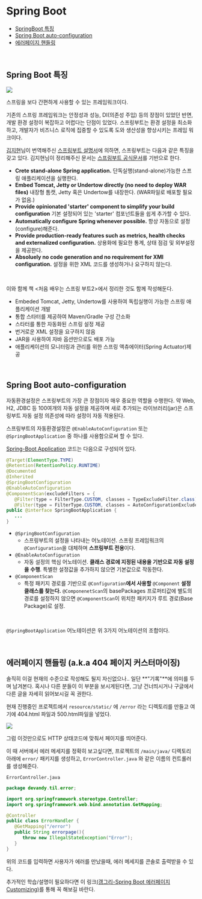 # Spring Boot

- [SpringBoot 특징](#feature)
- [Spring Boot auto-configuration](#config)
- [에러페이지 핸들링](#error)

<br>

## <a name="feature"></a>Spring Boot 특징

![](https://miro.medium.com/max/1904/1*4ZPi1b_ca54pUE9xRB-IFQ.jpeg)

스프링을 보다 간편하게 사용할 수 있는 프레임워크이다.

기존의 스프링 프레임워크는 안정성과 성능, DI(의존성 주입) 등의 장점이 있었던 반면, 개발 환경 설정이 복잡하고 어렵다는 단점이 있었다. 스프링부트는 환경 설정을 최소화하고, 개발자가 비즈니스 로직에 집중할 수 있도록 도와 생산성을 향상시키는 프레임 워크이다.

[김지현](https://github.com/ihoneymon)님이 번역해주신 [스프링부트 설명서](https://gist.github.com/ihoneymon/8a905e1dd8393b6b9298)에 의하면, 스프링부트는 다음과 같은 특징을 갖고 있다. 김지현님이 정리해주신 문서는 [스프링부트 공식문서](https://spring.io/projects/spring-boot)를 기반으로 한다.

- **Crete stand-alone Spring application.**
  단독실행(stand-alone)가능한 스프링 애플리케이션을 실행한다.
- **Embed Tomcat, Jetty or Undertow directly (no need to deploy WAR files)**
  내장형 톰캣, Jetty 혹은 Undertow를 내장한다. (WAR파일로 배포할 필요가 없음.)
- **Provide opinionated 'starter' component to simplify your build configuration**
  기본 설정되어 있는 'starter' 컴포넌트들을 쉽게 추가할 수 있다.
- **Automatically configure Spring whenever possible.**
  항상 자동으로 설정(configure)해준다.
- **Provide production-ready features such as metrics, health checks and externalized configuration.**
  상용화에 필요한 통계, 상태 점검 및 외부설정을 제공한다.
- **Absoluely no code generation and no requirement for XMl configuration.**
  설정을 위한 XML 코드를 생성하거나 요구하지 않는다.

<br>

이와 함께 책 <처음 배우는 스프링 부트2>에서 정리한 것도 함께 작성해둔다.

- Embeded Tomcat, Jetty, Undertow를 사용하여 독립실행이 가능한 스프링 애플리케이션 개발
- 통합 스타터를 제공하여 Maven/Gradle 구성 간소화
- 스타터를 통한 자동화된 스프링 설정 제공
- 번거로운 XML 설정을 요구하지 않음
- JAR을 사용하여 자바 옵션만으로도 배포 가능
- 애플리케이션의 모니터링과 관리를 위한 스프링 액츄에이터(Spring Actuator)제공

<br>

## <a name="config"></a>Spring Boot auto-configuration

자동환경설정은 스프링부트의 가장 큰 장점이자 매우 중요한 역할을 수행한다. 약 Web, H2, JDBC 등 100여개의 자동 설정을  제공하며 새로 추가되는 라이브러리(jar)은 스프링부트 자동 설정 의존성에 따라 설정이 자동 적용된다.

스프링부트의 자동환경설정은 `@EnableAutoConfiguration` 또는 `@SpringBootApplication` 중 하나를 사용함으로써 할 수 있다.

[Spring-Boot Application](https://github.com/spring-projects/spring-boot/blob/master/spring-boot-project/spring-boot-autoconfigure/src/main/java/org/springframework/boot/autoconfigure/SpringBootApplication.java) 코드는 다음으로 구성되어 있다.

```java
@Target(ElementType.TYPE)
@Retention(RetentionPolicy.RUNTIME)
@Documented
@Inherited
@SpringBootConfiguration
@EnableAutoConfiguration
@ComponentScan(excludeFilters = { 
   @Filter(type = FilterType.CUSTOM, classes = TypeExcludeFilter.class),
   @Filter(type = FilterType.CUSTOM, classes = AutoConfigurationExcludeFilter.class) })
public @interface SpringBootApplication {
   ...
}
```

- `@SpringBootConfiguration`
  - 스프링부트의 설정을 나타내는 어노테이션. 스프링 프레임워크의 `@Configuration`을 대체하며 **스프링부트 전용**이다.
- `@EnableAutoConfiguration`
  - 자동 설정의 핵심 어노테이션. **클래스 경로에 지정된 내용을 기반으로 자동 설정을 수행**. 특별한 설정값을 추가하지 않으면 기본값으로 작동한다.
- `@ComponentScan`
  - 특정 패키지 경로를 기반으로 `@Configuration`**에서 사용할** `@Component` **설정 클래스를 찾는다.** `@ComponenetScan`의 basePackages 프로퍼티값에 별도의 경로를 설정하지 않으면 `@ComponentScan`이 위치한 패키지가 루트 경로(Base Package)로 설정. 

<br>

`@SpringBootApplication` 어노테이션은 위 3가지 어노테이션의 조합이다.

<br>

## <a name="error"></a>에러페이지 핸들링 (a.k.a 404 페이지 커스터마이징)

솔직히 이걸 현재의 수준으로 작성해도 될지 자신없으나.. 일단 **"기록"**에 의미를 두며 남겨본다. 혹시나 다른 분들이 이 부분을 보시게된다면, 그냥 건너띄시거나 구글에서 다른 글을 자세히 읽어보시길 꼭 권한다.

현재 진행중인 프로젝트에서 `resource/static/` 에 `/error` 라는 디렉토리를 만들고 여기에 404.html 파일과 500.html파일을 넣었다. 

![](https://www.mediafire.com/convkey/941e/5d7kwvr34i90pwuzg.jpg)

그럼 이것만으로도 HTTP 상태코드에 맞춰서 페이지를 띄어준다. 

이 때 서버에서 에러 메세지를 정확히 보고싶다면, 프로젝트의 `/main/java/` 디렉토리 아래에 `error/` 패키지를 생성하고, `ErrorController.java` 와 같은 이름의 컨트롤러를 생성해준다.

`ErrorController.java`

```java
package devandy.til.error;

import org.springframework.stereotype.Controller;
import org.springframework.web.bind.annotation.GetMapping;

@Controller
public class ErrorHandler {
   @GetMapping("/error")
   public String errorpage(){
      throw new IllegalStateException("Error");
   }
}
```

위의 코드를 입력하면 사용자가 에러를 만났을때, 에러 메세지를 콘솔로 출력받을 수 있다.

추가적인 학습/설명이 필요하다면 이 링크[(갱그리-Spring Boot 에러페이지 Customizing)](https://brunch.co.kr/@ourlove/70)를 통해 꼭 해보길 바란다.

<br>

<br>